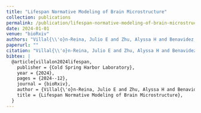 ```yaml
---
title: "Lifespan Normative Modeling of Brain Microstructure"
collection: publications
permalink: /publication/lifespan-normative-modeling-of-brain-microstructure
date: 2024-01-01
venue: "bioRxiv"
authors: "Villal{\\'o}n-Reina, Julio E and Zhu, Alyssa H and Benavidez, Sebastian and Moreau, Clara A and Feng, Yixue and Chattopadhyay, Tamoghna and Nabulsi, Leila and Kushan, Leila and John, John P and Joshi, Himanshu and others"
paperurl: ""
citation: "Villal{\\'o}n-Reina, Julio E and Zhu, Alyssa H and Benavidez, Sebastian and Moreau, Clara A and Feng, Yixue and Chattopadhyay, Tamoghna and Nabulsi, Leila and Kushan, Leila and John, John P and Joshi, Himanshu and others (2024). Lifespan Normative Modeling of Brain Microstructure. bioRxiv."
bibtex: |
  @article{villalon2024lifespan,
    publisher = {Cold Spring Harbor Laboratory},
    year = {2024},
    pages = {2024--12},
    journal = {bioRxiv},
    author = {Villal{\'o}n-Reina, Julio E and Zhu, Alyssa H and Benavidez, Sebastian and Moreau, Clara A and Feng, Yixue and Chattopadhyay, Tamoghna and Nabulsi, Leila and Kushan, Leila and John, John P and Joshi, Himanshu and others},
    title = {Lifespan Normative Modeling of Brain Microstructure},
  }
---
```

